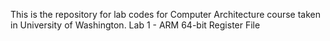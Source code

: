 This is the repository for lab codes for Computer Architecture course taken in University of Washington.
Lab 1 - ARM 64-bit Register File